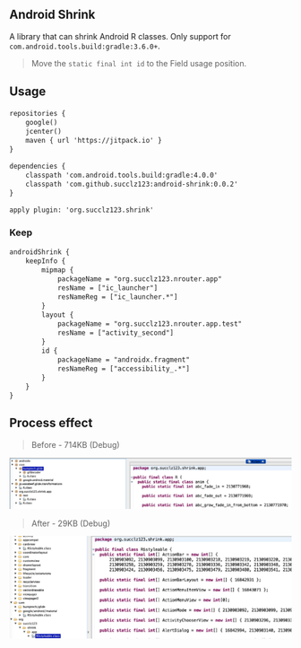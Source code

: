 ## Android Shrink

A library that can shrink Android R classes. Only support for `com.android.tools.build:gradle:3.6.0+`.

> Move the `static final int id` to the Field usage position. 

## Usage

~~~
repositories {
    google()
    jcenter()
    maven { url 'https://jitpack.io' }
}
~~~

~~~
dependencies {
    classpath 'com.android.tools.build:gradle:4.0.0'
    classpath 'com.github.succlz123:android-shrink:0.0.2'
}
~~~

~~~
apply plugin: 'org.succlz123.shrink'
~~~

### Keep

~~~
androidShrink {
    keepInfo {
        mipmap {
            packageName = "org.succlz123.nrouter.app"
            resName = ["ic_launcher"]
            resNameReg = ["ic_launcher.*"]
        }
        layout {
            packageName = "org.succlz123.nrouter.app.test"
            resName = ["activity_second"]
        }
        id {
            packageName = "androidx.fragment"
            resNameReg = ["accessibility_.*"]
        }
    }
}
~~~

## Process effect

> Before - 714KB (Debug)

![1](screenshot/1.jpg)

> After - 29KB (Debug)

![2](screenshot/2.jpg)


